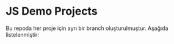 # JS Demo Projects

Bu repoda her proje için ayrı bir branch oluşturulmuştur. Aşağıda listelenmiştir:

